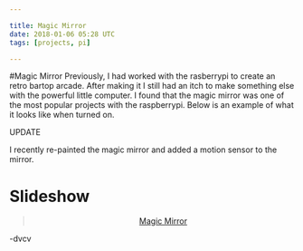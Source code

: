 ```yaml
---

title: Magic Mirror
date: 2018-01-06 05:28 UTC
tags: [projects, pi]

---
```

#Magic Mirror
Previously, I had worked with the rasberrypi to create an retro bartop arcade.
After making it I still had an itch to make something else with the powerful little computer.
I found that the magic mirror was one of the most popular projects with the raspberrypi.
Below is an example of what it looks like when turned on.

UPDATE

I recently re-painted the magic mirror and added a motion sensor to the mirror.


<div style="text-align:center">
  <blockquote class="imgur-embed-pub" lang="en" data-id="nOsLE1j"><a href="//imgur.com/nOsLE1j"></a></blockquote><script async src="//s.imgur.com/min/embed.js" charset="utf-8"></script>
</div>

# Slideshow

<div style="text-align:center">
  <blockquote class="imgur-embed-pub" lang="en" data-id="a/unhm5"><a href="//imgur.com/unhm5">Magic Mirror</a></blockquote><script async src="//s.imgur.com/min/embed.js" charset="utf-8"></script>
</div>

-dvcv

